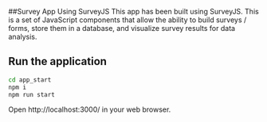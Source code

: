 ##Survey App Using SurveyJS 
This app has been built using SurveyJS. This is a set of JavaScript components that allow the ability to build surveys / forms, store them in a database, and visualize survey results for data analysis.
## Run the application

```bash
cd app_start
npm i
npm run start
```

Open http://localhost:3000/ in your web browser.
